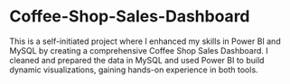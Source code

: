# Coffee-Shop-Sales-Dashboard
This is a self-initiated project where I enhanced my skills in Power BI and MySQL by creating a comprehensive Coffee Shop Sales Dashboard. I cleaned and prepared the data in MySQL and used Power BI to build dynamic visualizations, gaining hands-on experience in both tools.
